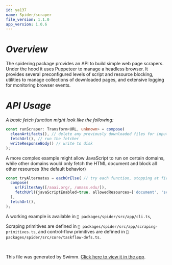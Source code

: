 ```yaml
---
id: ya137
name: Spider/scraper
file_version: 1.1.0
app_version: 1.0.6
---
```


# _Overview_
The spidering package  provides an API to build simple  web page scrapers. Under
the hood  it uses Puppeteer  to manage a  headless browser. It  provides several
preconfigured  levels  of script  and  resource  blocking, utilities  to  manage
collections of  downloaded pages, and  extensive logging for  monitoring browser
events.

# _API Usage_

_A basic fetch function might look like the following:_

```typescript
const runScraper: Transform<URL, unknown> = compose(
  cleanArtifacts(), // delete any previously downloaded files for input URL
  fetchUrl(), // run the fetcher
  writeResponseBody() // write to disk
);
```

A more complex example might allow JavaScript to run on certain domains, while other domains would only fetch the HTML document and block all other resources (the default behavior)

```typescript
const tryAlternates = eachOrElse( // try each function, stopping at first success
  compose(
    urlFilterAny([/aaai.org/, /umass.edu/]),
    fetchUrl({javaScriptEnabled=true, allowedResources=['document', 'script'] }),
  ),
  fetchUrl(),
);
```

A working example is available in `📄 packages/spider/src/app/cli.ts`,

Scraping primitives are defined in `📄 packages/spider/src/app/scraping-primitives.ts`, and control-flow primitives are defined in `📄 packages/spider/src/core/taskflow-defs.ts`.

<br/>

This file was generated by Swimm. [Click here to view it in the app](https://app.swimm.io/repos/Z2l0aHViJTNBJTNBb3Blbi1tZXRhLWV4dHJhY3Rpb24lM0ElM0FhZGFtY2hhbmRyYQ==/docs/ya137).
